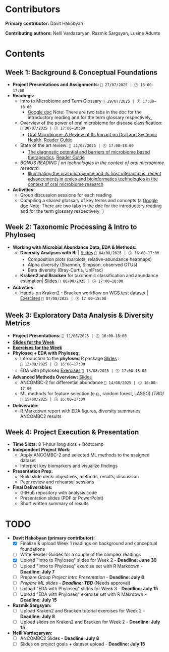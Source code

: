 # Contributors
**Primary contributor:** Davit Hakobyan

**Contributing authors:** Nelli Vardazaryan, Razmik Sargsyan, Lusine Adunts

# Contents

## Week 1: Background & Conceptual Foundations
- **Project Presentations and Assignments:**
  `📅 27/07/2025 | 🕒 15:00-17:00`
- **Readings:**
  - Intro to Microbiome and Term Glossary
    `📅 29/07/2025 | 🕔 17:00–18:00`
    - [Google doc](https://docs.google.com/document/d/1ZtNl5lPHTRIUPUAoNY7RFSjA7JTCTko8gS1dTk8QU1Y/edit?usp=sharing) Note: There are two tabs in the doc for the introductory reading and for the term glossary respectively_ 
  - Overview of the power of oral microbiome for disease classification:
    `📅 30/07/2025 | 🕔 17:00–18:00`
    - [Oral Microbiome: A Review of Its Impact on Oral and Systemic Health](https://www.mdpi.com/2076-2607/12/9/1797). [Reader Guide](link)
  - State of the art review:
    `📅 31/07/2025 | 🕔 17:00–18:00`
    - [The diagnostic potential and barriers of microbiome based therapeutics](https://www.degruyterbrill.com/document/doi/10.1515/dx-2022-0052/html). [Reader Guide](link)
  - _BONUS READING | on technologies in the context of oral microbiome research_
    - [Illuminating the oral microbiome and its host interactions: recent advancements in omics and bioinformatics technologies in the context of oral microbiome research](https://academic.oup.com/femsre/article/47/5/fuad051/7259894)
- **Activities:**  
  - Group discussion sessions for each reading
  - Compiling a shared glossary of key terms and concepts (a [Google doc](https://docs.google.com/document/d/1ZtNl5lPHTRIUPUAoNY7RFSjA7JTCTko8gS1dTk8QU1Y/edit?usp=sharing) Note: There are two tabs in the doc for the introductory reading and for the term glossary respectively_ )

## Week 2: Taxonomic Processing & Intro to Phyloseq
- **Working with Microbial Abundance Data, EDA & Methods:**  
  - **Diversity Analyses with R:** | [Slides](link)
    `📅 04/08/2025 | 🕔 16:00–17:00`
    - Composition plots (barplots, relative-abundance heatmaps)  
    - Alpha diversity (Shannon, Simpson, observed OTUs)  
    - Beta diversity (Bray-Curtis, UniFrac)  
  - **Kraken2 and Bracken** for taxonomic classification and abundance estimation| [Slides](link)
    `📅 06/08/2025 | 🕔 17:00–18:00`
- **Activities:**  
  - Hands-on Kraken2 - Bracken workflow on WGS test dataset | [Exercises](link)
    `📅 07/08/2025 | 🕔 17:00–18:00`

## Week 3: Exploratory Data Analysis & Diversity Metrics
- **Project Presentations:**
  `📅 11/08/2025 | 🕔 16:00–18:00`
- [**Slides for the Week**](link)
- [**Exercises for the Week**](link)
- **Phyloseq + EDA with Phyloseq:**  
  - Introduction to the **phyloseq** R package [Slides](https://docs.google.com/presentation/d/1bDjOMx3mNIyG0O46FVl31WkVAiybSSEp-FFuMLnD2vs/edit?usp=sharing) :  
    `📅 12/08/2025 | 🕔 16:00–17:00`
  - EDA with phyloseq [Exercises](link)
    `📅 13/08/2025 | 🕔 17:00–18:00`
- **Advanced Methods Overview:** [Slides](link) 
  - ANCOMBC-2 for differential abundance
    `📅 14/08/2025 | 🕔 16:00–17:00`
  - ML methods for feature selection (e.g., random forest, LASSO) _(TBD)_
    `📅 15/08/2025 | 🕔 16:00–17:00`
- **Deliverable:**  
  - R Markdown report with EDA figures, diversity summaries, ANCOMBC2 results  

## Week 4: Project Execution & Presentation
- **Time Slots:** 8 1-hour long slots + Bootcamp
- **Independent Project Work:**  
  - Apply ANCOMBC-2 and selected ML methods to the assigned dataset  
  - Interpret key biomarkers and visualize findings  
- **Presentation Prep:**  
  - Build slide deck: objectives, methods, results, discussion  
  - Peer review and rehearsal sessions  
- **Final Deliverables:**  
  - GitHub repository with analysis code  
  - Presentation slides (PDF or PowerPoint)  
  - Short written summary of results  

# TODO
- **Davit Hakobyan (primary contributor):**  
  - [X] Finalize & upload Week 1 readings on background and conceptual foundations
  - [ ] Write Reader Guides for a couple of the complex readings
  - [X] Upload "Intro to Phyloseq" slides for Week 2 - **Deadline: June 30**
  - [ ] Upload "Intro to Phyloseq" exercise set with R Markdown - **Deadline: July 7**
  - [ ] Prepare *Group Project Intro Presentation* - **Deadline: July 8**
  - [ ] *Prepare ML slides - **Deadline: TBD*** (Needs approval)
  - [ ] Upload "EDA with Phyloseq" slides for Week 3 - **Deadline: July 15**
  - [ ] Upload "EDA with Phyloseq" exercise set with R Makrdown - **Deadline: July 15**

- **Razmik Sargsyan:**  
  - [ ] Upload Kraken2 and Bracken tutorial exercises for Week 2 - **Deadline: July 8**
  - [ ] Upload slides on Kraken2 and Bracken for Week 2 - **Deadline: July 15**

- **Nelli Vardazaryan:**  
  - [ ] ANCOMBC2 Slides - **Deadline: July 8**
  - [ ] Slides on project goals + dataset upload - **Deadline: July 15**
